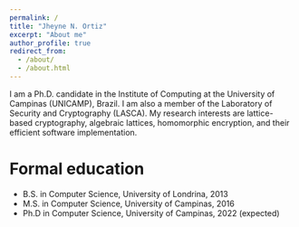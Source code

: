 ```yaml
---
permalink: /
title: "Jheyne N. Ortiz"
excerpt: "About me"
author_profile: true
redirect_from: 
  - /about/
  - /about.html
---
```


I am a Ph.D. candidate in the Institute of Computing at the University of Campinas (UNICAMP), Brazil. I am also a member of the Laboratory of Security and Cryptography (LASCA). My research interests are lattice-based cryptography, algebraic lattices, homomorphic encryption, and their efficient software implementation.

Formal education
======
* B.S. in Computer Science, University of Londrina, 2013
* M.S. in Computer Science, University of Campinas, 2016
* Ph.D in Computer Science, University of Campinas, 2022 (expected)
